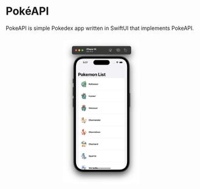 # PokéAPI

PokeAPI is simple Pokedex app written in SwiftUI that implements PokeAPI.

<h3 align="center">
<img width=40% height=70%  src="Screenshot.png" alt="ScreenShot"/>
</h3>


